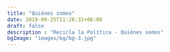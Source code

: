 ```yaml
---
title: "Quiénes somos"
date: 2019-09-25T11:28:32+06:00
draft: false
description : "Recicla la Política - Quiénes somos"
bgImage: "images/bg/bg-3.jpg"
---
```


